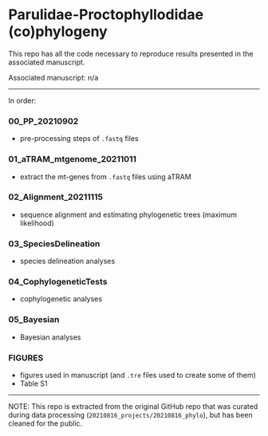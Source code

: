 # Parulidae-Proctophyllodidae (co)phylogeny

This repo has all the code necessary to reproduce results presented in the associated manuscript.

Associated manuscript: n/a

---
In order:

### 00_PP_20210902
- pre-processing steps of `.fastq` files

### 01_aTRAM_mtgenome_20211011
- extract the mt-genes from `.fastq` files using aTRAM

### 02_Alignment_20211115
- sequence alignment and estimating phylogenetic trees (maximum likelihood)

### 03_SpeciesDelineation
- species delineation analyses 

### 04_CophylogeneticTests
- cophylogenetic analyses

### 05_Bayesian
- Bayesian analyses

### FIGURES
- figures used in manuscript (and `.tre` files used to create some of them)
- Table S1

---

NOTE: This repo is extracted from the original GitHub repo that was curated during data processing (`20210816_projects/20210816_phylo`), but has been cleaned for the public.
